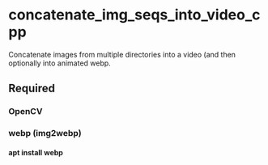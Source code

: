 # concatenate_img_seqs_into_video_cpp
Concatenate images from multiple directories into a video (and then optionally into animated webp.
## Required
### OpenCV
### webp (img2webp)
#### apt install webp

